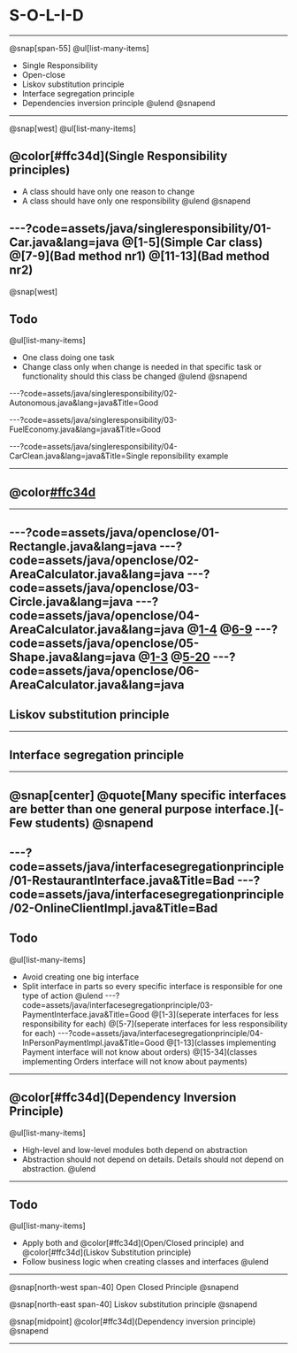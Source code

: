 
# S-O-L-I-D
---

@snap[span-55]
@ul[list-many-items]
- Single Responsibility
- Open-close
- Liskov substitution principle
- Interface segregation principle
- Dependencies inversion principle
@ulend
@snapend

---
@snap[west]
@ul[list-many-items]
## @color[#ffc34d](Single Responsibility principles)
- A class should have only one reason to change
- A class should have only one responsibility
@ulend
@snapend


---?code=assets/java/singleresponsibility/01-Car.java&lang=java
@[1-5](Simple Car class)
@[7-9](Bad method nr1)
@[11-13](Bad method nr2)
---
@snap[west]
## Todo
@ul[list-many-items]
- One class doing one task
- Change class only when change is needed in that specific task or functionality should this class be changed
@ulend
@snapend

---?code=assets/java/singleresponsibility/02-Autonomous.java&lang=java&Title=Good

---?code=assets/java/singleresponsibility/03-FuelEconomy.java&lang=java&Title=Good

---?code=assets/java/singleresponsibility/04-CarClean.java&lang=java&Title=Single reponsibility example

---
## @color[#ffc34d](OpenClosed)
---
---?code=assets/java/openclose/01-Rectangle.java&lang=java
---?code=assets/java/openclose/02-AreaCalculator.java&lang=java
---?code=assets/java/openclose/03-Circle.java&lang=java
---?code=assets/java/openclose/04-AreaCalculator.java&lang=java
@[1-4](modification)
@[6-9](modification)
---?code=assets/java/openclose/05-Shape.java&lang=java
@[1-3](interface)
@[5-20](shapes)
---?code=assets/java/openclose/06-AreaCalculator.java&lang=java
---
## Liskov substitution principle
---
## Interface segregation principle
---
@snap[center]
@quote[Many specific interfaces are better than one general purpose interface.](-Few students)
@snapend
---
---?code=assets/java/interfacesegregationprinciple/01-RestaurantInterface.java&Title=Bad
---?code=assets/java/interfacesegregationprinciple/02-OnlineClientImpl.java&Title=Bad
---
## Todo
@ul[list-many-items]
- Avoid creating one big interface
- Split interface in parts so every specific interface is responsible for one type of action
@ulend
---?code=assets/java/interfacesegregationprinciple/03-PaymentInterface.java&Title=Good
@[1-3](seperate interfaces for less responsibility for each)
@[5-7](seperate interfaces for less responsibility for each)
---?code=assets/java/interfacesegregationprinciple/04-InPersonPaymentImpl.java&Title=Good
@[1-13](classes implementing Payment interface will not know about orders)
@[15-34](classes implementing Orders interface will not know about payments)

---
## @color[#ffc34d](Dependency Inversion Principle)
@ul[list-many-items]
- High-level and low-level modules both depend on abstraction
- Abstraction should not depend on details. Details should not depend on abstraction.
@ulend
---
## Todo
@ul[list-many-items]
- Apply both and @color[#ffc34d](Open/Closed principle) and @color[#ffc34d](Liskov Substitution principle)
- Follow business logic when creating classes and interfaces
@ulend
---


@snap[north-west span-40]
Open Closed Principle
@snapend


@snap[north-east span-40]
Liskov substitution principle
@snapend

@snap[midpoint]
@color[#ffc34d](Dependency inversion principle)
@snapend

---
